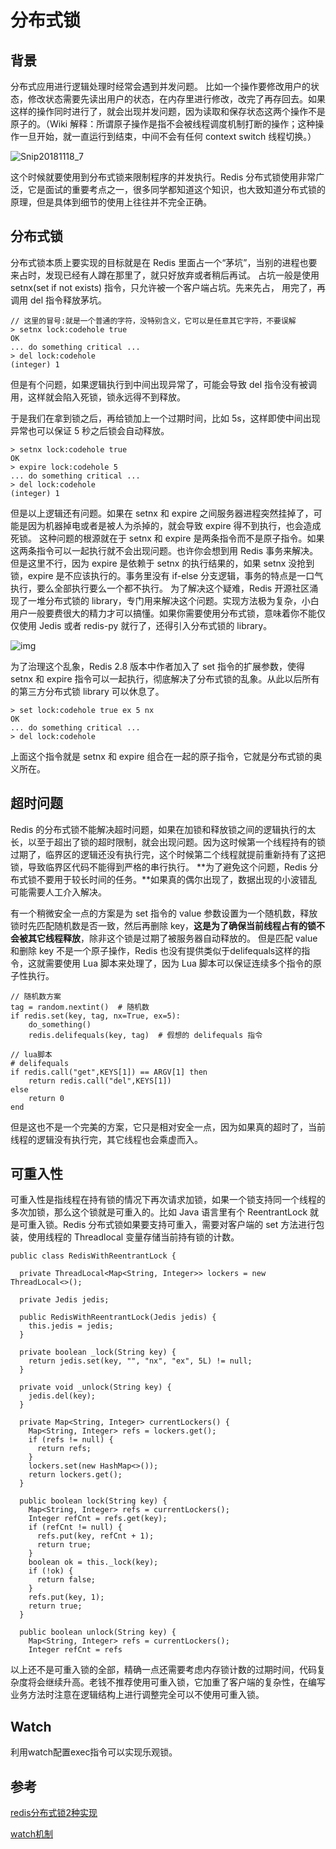 # 分布式锁



## 背景

分布式应用进行逻辑处理时经常会遇到并发问题。
比如一个操作要修改用户的状态，修改状态需要先读出用户的状态，在内存里进行修改，改完了再存回去。如果这样的操作同时进行了，就会出现并发问题，因为读取和保存状态这两个操作不是原子的。（Wiki 解释：所谓原子操作是指不会被线程调度机制打断的操作；这种操作一旦开始，就一直运行到结束，中间不会有任何 context switch 线程切换。）



![Snip20181118_7](https://ws2.sinaimg.cn/large/006tNbRwgy1fxcbaocwj9j31so0qy796.jpg)

这个时候就要使用到分布式锁来限制程序的并发执行。Redis 分布式锁使用非常广泛，它是面试的重要考点之一，很多同学都知道这个知识，也大致知道分布式锁的原理，但是具体到细节的使用上往往并不完全正确。



## 分布式锁

分布式锁本质上要实现的目标就是在 Redis 里面占一个“茅坑”，当别的进程也要来占时，发现已经有人蹲在那里了，就只好放弃或者稍后再试。
占坑一般是使用 setnx(set if not exists) 指令，只允许被一个客户端占坑。先来先占， 用完了，再调用 del 指令释放茅坑。

```
// 这里的冒号:就是一个普通的字符，没特别含义，它可以是任意其它字符，不要误解
> setnx lock:codehole true
OK
... do something critical ...
> del lock:codehole
(integer) 1
```

但是有个问题，如果逻辑执行到中间出现异常了，可能会导致 del 指令没有被调用，这样就会陷入死锁，锁永远得不到释放。

于是我们在拿到锁之后，再给锁加上一个过期时间，比如 5s，这样即使中间出现异常也可以保证 5 秒之后锁会自动释放。

```
> setnx lock:codehole true
OK
> expire lock:codehole 5
... do something critical ...
> del lock:codehole
(integer) 1
```

但是以上逻辑还有问题。如果在 setnx 和 expire 之间服务器进程突然挂掉了，可能是因为机器掉电或者是被人为杀掉的，就会导致 expire 得不到执行，也会造成死锁。
这种问题的根源就在于 setnx 和 expire 是两条指令而不是原子指令。如果这两条指令可以一起执行就不会出现问题。也许你会想到用 Redis 事务来解决。但是这里不行，因为 expire 是依赖于 setnx 的执行结果的，如果 setnx 没抢到锁，expire 是不应该执行的。事务里没有 if-else 分支逻辑，事务的特点是一口气执行，要么全部执行要么一个都不执行。
为了解决这个疑难，Redis 开源社区涌现了一堆分布式锁的 library，专门用来解决这个问题。实现方法极为复杂，小白用户一般要费很大的精力才可以搞懂。如果你需要使用分布式锁，意味着你不能仅仅使用 Jedis 或者 redis-py 就行了，还得引入分布式锁的 library。

![img](https://ws2.sinaimg.cn/large/006tNbRwgy1fxcbdp4haeg30e805kzpw.gif)



为了治理这个乱象，Redis 2.8 版本中作者加入了 set 指令的扩展参数，使得 setnx 和 expire 指令可以一起执行，彻底解决了分布式锁的乱象。从此以后所有的第三方分布式锁 library 可以休息了。

```
> set lock:codehole true ex 5 nx
OK
... do something critical ...
> del lock:codehole
```

上面这个指令就是 setnx 和 expire 组合在一起的原子指令，它就是分布式锁的奥义所在。



## 超时问题

Redis 的分布式锁不能解决超时问题，如果在加锁和释放锁之间的逻辑执行的太长，以至于超出了锁的超时限制，就会出现问题。因为这时候第一个线程持有的锁过期了，临界区的逻辑还没有执行完，这个时候第二个线程就提前重新持有了这把锁，导致临界区代码不能得到严格的串行执行。
**为了避免这个问题，Redis 分布式锁不要用于较长时间的任务。**如果真的偶尔出现了，数据出现的小波错乱可能需要人工介入解决。

有一个稍微安全一点的方案是为 set 指令的 value 参数设置为一个随机数，释放锁时先匹配随机数是否一致，然后再删除 key，**这是为了确保当前线程占有的锁不会被其它线程释放**，除非这个锁是过期了被服务器自动释放的。 但是匹配 value 和删除 key 不是一个原子操作，Redis 也没有提供类似于delifequals这样的指令，这就需要使用 Lua 脚本来处理了，因为 Lua 脚本可以保证连续多个指令的原子性执行。

```
// 随机数方案
tag = random.nextint()  # 随机数
if redis.set(key, tag, nx=True, ex=5):
    do_something()
    redis.delifequals(key, tag)  # 假想的 delifequals 指令
```

```
// lua脚本
# delifequals
if redis.call("get",KEYS[1]) == ARGV[1] then
    return redis.call("del",KEYS[1])
else
    return 0
end
```

但是这也不是一个完美的方案，它只是相对安全一点，因为如果真的超时了，当前线程的逻辑没有执行完，其它线程也会乘虚而入。



## 可重入性

可重入性是指线程在持有锁的情况下再次请求加锁，如果一个锁支持同一个线程的多次加锁，那么这个锁就是可重入的。比如 Java 语言里有个 ReentrantLock 就是可重入锁。Redis 分布式锁如果要支持可重入，需要对客户端的 set 方法进行包装，使用线程的 Threadlocal 变量存储当前持有锁的计数。

```
public class RedisWithReentrantLock {

  private ThreadLocal<Map<String, Integer>> lockers = new ThreadLocal<>();

  private Jedis jedis;

  public RedisWithReentrantLock(Jedis jedis) {
    this.jedis = jedis;
  }

  private boolean _lock(String key) {
    return jedis.set(key, "", "nx", "ex", 5L) != null;
  }

  private void _unlock(String key) {
    jedis.del(key);
  }

  private Map<String, Integer> currentLockers() {
    Map<String, Integer> refs = lockers.get();
    if (refs != null) {
      return refs;
    }
    lockers.set(new HashMap<>());
    return lockers.get();
  }

  public boolean lock(String key) {
    Map<String, Integer> refs = currentLockers();
    Integer refCnt = refs.get(key);
    if (refCnt != null) {
      refs.put(key, refCnt + 1);
      return true;
    }
    boolean ok = this._lock(key);
    if (!ok) {
      return false;
    }
    refs.put(key, 1);
    return true;
  }

  public boolean unlock(String key) {
    Map<String, Integer> refs = currentLockers();
    Integer refCnt = refs
```

以上还不是可重入锁的全部，精确一点还需要考虑内存锁计数的过期时间，代码复杂度将会继续升高。老钱不推荐使用可重入锁，它加重了客户端的复杂性，在编写业务方法时注意在逻辑结构上进行调整完全可以不使用可重入锁。



## Watch

利用watch配置exec指令可以实现乐观锁。



## 参考

[redis分布式锁2种实现](https://www.cnblogs.com/chenjianxiang/p/8981134.html)

[watch机制](https://juejin.im/book/5afc2e5f6fb9a07a9b362527/section/5afc3747f265da0b71567686)

